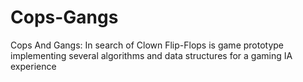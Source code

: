 # Cops-Gangs
Cops And Gangs: In search of Clown Flip-Flops is game prototype implementing several algorithms and data structures for a gaming IA experience
